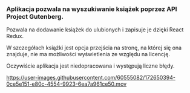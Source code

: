 ### Aplikacja pozwala na wyszukiwanie książek poprzez API Project Gutenberg.

Pozwala na dodawanie książek do ulubionych i zapisuje je dzięki React Redux.

W szczegółach książki jest opcja przejścia na stronę, na której się ona znajduje, nie ma możliwości wyświetlenia ze względu na licencję.

Oczywiście aplikacja jest niedopracowana i występują liczne błędy.


https://user-images.githubusercontent.com/60555082/172650394-0ce5e151-e80c-4554-9923-6ea7a961ce50.mov

